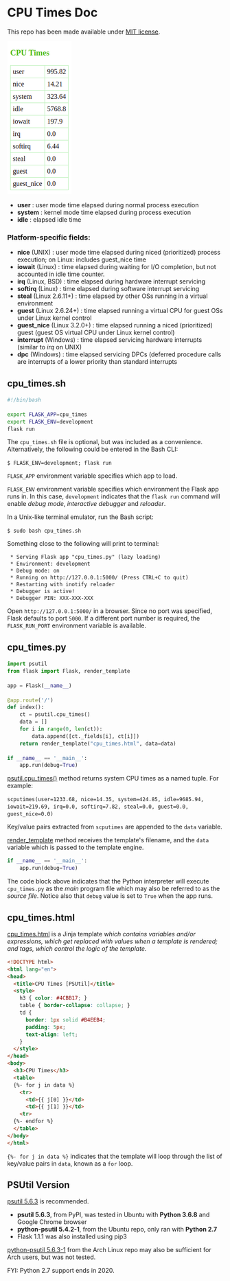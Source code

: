 # CPU Times Doc

This repo has been made available under [MIT license](https://github.com/nick3499/psutil_cpu_times/blob/master/LICENSE).

![screen capture](screen_capture.png)

- **user** : user mode time elapsed during normal process execution
- **system** : kernel mode time elapsed during process execution
- **idle** : elapsed idle time

### Platform-specific fields:

- **nice** (UNIX) : user mode time elapsed during niced (prioritized) process execution; on Linux: includes guest_nice time
- **iowait** (Linux) : time elapsed during waiting for I/O completion, but not accounted in idle time counter.
- **irq** (Linux, BSD) : time elapsed during hardware interrupt servicing
- **softirq** (Linux) : time elapsed during software interrupt servicing
- **steal** (Linux 2.6.11+) : time elapsed by other OSs running in a virtual environment
- **guest** (Linux 2.6.24+) : time elapsed running a virtual CPU for guest OSs under Linux kernel control
- **guest_nice** (Linux 3.2.0+) : time elapsed running a niced (prioritized) guest (guest OS virtual CPU under Linux kernel control)
- **interrupt** (Windows) : time elapsed servicing hardware interrupts (similar to _irq_ on UNIX)
- **dpc** (Windows) : time elapsed servicing DPCs (deferred procedure calls are interrupts of a lower priority than standard interrupts

## cpu_times.sh

```bash
#!/bin/bash

export FLASK_APP=cpu_times
export FLASK_ENV=development
flask run
```

The `cpu_times.sh` file is optional, but was included as a convenience. Alternatively, the following could be entered in the Bash CLI:

`$ FLASK_ENV=development; flask run`

`FLASK_APP` environment variable specifies which app to load.

`FLASK_ENV` environment variable specifies which environment the Flask app runs in. In this case, `development` indicates that the `flask run` command will enable _debug mode_, _interactive debugger_ and _reloader_.

In a Unix-like terminal emulator, run the Bash script:

`$ sudo bash cpu_times.sh`

Something close to the following will print to terminal:

```
 * Serving Flask app "cpu_times.py" (lazy loading)
 * Environment: development
 * Debug mode: on
 * Running on http://127.0.0.1:5000/ (Press CTRL+C to quit)
 * Restarting with inotify reloader
 * Debugger is active!
 * Debugger PIN: XXX-XXX-XXX
```

Open `http://127.0.0.1:5000/` in a browser. Since no port was specified, Flask defaults to port `5000`. If a different port number is required, the `FLASK_RUN_PORT` environment variable is available.

## cpu_times.py

```python
import psutil
from flask import Flask, render_template

app = Flask(__name__)

@app.route('/')
def index():
    ct = psutil.cpu_times()
    data = []
    for i in range(0, len(ct)):
        data.append([ct._fields[i], ct[i]])
    return render_template("cpu_times.html", data=data)

if __name__ == '__main__':
    app.run(debug=True)
```

[psutil.cpu_times()](https://psutil.readthedocs.io/en/latest/#psutil.cpu_times) method returns system CPU times as a named tuple. For example:

`scputimes(user=1233.68, nice=14.35, system=424.85, idle=9685.94, iowait=219.69, irq=0.0, softirq=7.82, steal=0.0, guest=0.0, guest_nice=0.0)`

Key/value pairs extracted from `scputimes` are appended to the `data` variable.

[render_template](https://flask.palletsprojects.com/en/1.1.x/api/#flask.render_template) method receives the template's filename, and the `data` variable which is passed to the template engine.

```python
if __name__ == '__main__':
    app.run(debug=True)
```

The code block above indicates that the Python interpreter will execute `cpu_times.py` as the _main_ program file which may also be referred to as the _source file_. Notice also that `debug` value is set to `True` when the app runs.

## cpu_times.html

[cpu_times.html](https://jinja.palletsprojects.com/en/2.10.x/templates/) is a Jinja template _which contains variables and/or expressions, which get replaced with values when a template is rendered; and tags, which control the logic of the template._

```html
<!DOCTYPE html>
<html lang="en">
<head>
  <title>CPU Times [PSUtil]</title>
  <style>
    h3 { color: #4CBB17; }
    table { border-collapse: collapse; }
    td {
      border: 1px solid #B4EEB4;
      padding: 5px;
      text-align: left;
    }
  </style>
</head>
<body>
  <h3>CPU Times</h3>
  <table>
  {%- for j in data %}
    <tr>
      <td>{{ j[0] }}</td>
      <td>{{ j[1] }}</td>
    <tr>
  {%- endfor %}
  </table>
</body>
</html>
```

`{%- for j in data %}` indicates that the template will loop through the list of key/value pairs in `data`, known as a `for` loop.

## PSUtil Version

[psutil 5.6.3](https://pypi.org/project/psutil/) is recommended.

- **psutil 5.6.3**, from PyPI, was tested in Ubuntu with **Python 3.6.8** and Google Chrome browser
- **python-psutil 5.4.2-1**, from the Ubuntu repo, only ran with **Python 2.7**
- Flask 1.1.1 was also installed using pip3

[python-psutil 5.6.3-1](https://www.archlinux.org/packages/community/x86_64/python-psutil/) from the Arch Linux repo may also be sufficient for Arch users, but was not tested.

FYI: Python 2.7 support ends in 2020.
